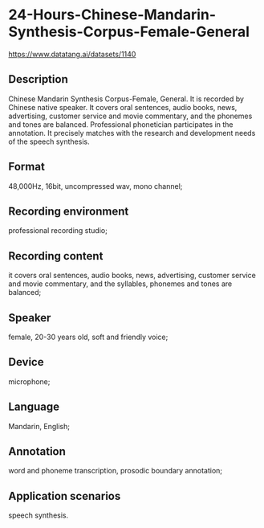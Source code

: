 # 24-Hours-Chinese-Mandarin-Synthesis-Corpus-Female-General
https://www.datatang.ai/datasets/1140

## Description
Chinese Mandarin Synthesis Corpus-Female, General. It is recorded by Chinese native speaker. It covers oral sentences, audio books, news, advertising, customer service and movie commentary, and the phonemes and tones are balanced. Professional phonetician participates in the annotation. It precisely matches with the research and development needs of the speech synthesis.

## Format
48,000Hz, 16bit, uncompressed wav, mono channel;

## Recording environment
professional recording studio;

## Recording content
it covers oral sentences, audio books, news, advertising, customer service and movie commentary, and the syllables, phonemes and tones are balanced;

## Speaker
female, 20-30 years old, soft and friendly voice;

## Device
microphone;

## Language
Mandarin, English;

## Annotation
word and phoneme transcription, prosodic boundary annotation;

## Application scenarios
speech synthesis.
